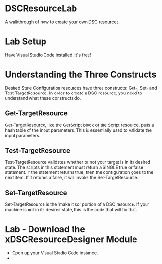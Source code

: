 # DSCResourceLab
A walkthrough of how to create your own DSC resources.

# Lab Setup
Have Visual Studio Code installed.  It's free!

# Understanding the Three Constructs

Desired State Configuration resources have three constructs: Get-, Set- and Test-TargetResource.  In order to create a DSC resource, you need to understand what these constructs do.

## Get-TargetResource

Get-TargetResource, like the GetScript block of the Script resource, pulls a hash table of the input parameters.  This is essentially used to validate the input parameters.

## Test-TargetResource

Test-TargetResource validates whether or not your target is in its desired state.  The scripts in this statement must return a SINGLE true or false statement.  If the statement returns true, then the configuration goes to the next item.  If it returns a false, it will invoke the Set-TargetResource.

## Set-TargetResource

Set-TargetResource is the 'make it so' portion of a DSC resource.  If your machine is not in its desired state, this is the code that will fix that.

# Lab - Download the xDSCResourceDesigner Module
  - Open up your Visual Studio Code instance.  
  - 
